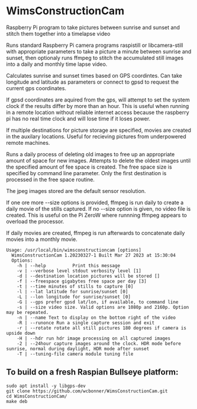 # WimsConstructionCam
Raspberry Pi program to take pictures between sunrise and sunset and stitch them together into a timelapse video

Runs standard Raspberry Pi camera programs raspistill or libcamera-still with appropriate parameters to take a picture a minute between sunrise and sunset, then optionaly runs ffmpeg to stitch the accumulated still images into a daily and monthly time lapse video.

Calculates sunrise and sunset times based on GPS coordintes. Can take longitude and latitude as parameters or connect to gpsd to request the current gps coordinates. 

If gpsd coordinates are aquired from the gps, will attempt to set the system clock if the results differ by more than an hour. This is useful when running in a remote location without reliable internet access because the raspberry pi has no real time clock and will lose time if it loses power.

If multiple destinations for picture storage are specified, movies are created in the auxilary locations. Useful for recieving pictures from underpowered remote machines.

Runs a daily process of deleting old images to free up an appropriate amount of space for new images. Attempts to delete the oldest images until the specified amount of fee space is created. The free space size is specified by command line parameter. Only the first destination is processed in the free space routine.

The jpeg images stored are the default sensor resolution. 

If one ore more --size options is provided, ffmpeg is run daily to create a daily movie of the stills captured. If no --size option is given, no video file is created. This is useful on the Pi ZeroW where runnning ffmpeg appears to overload the processor.

If daily movies are created, ffmpeg is run afterwards to concatenate daily movies into a monthly movie. 

```
Usage: /usr/local/bin/wimsconstructioncam [options]
  WimsConstructionCam 1.20230327-1 Built Mar 27 2023 at 15:30:04
  Options:
    -h | --help          Print this message
    -v | --verbose level stdout verbosity level [1]
    -d | --destination location pictures will be stored []
    -f | --freespace gigabytes free space per day [3]
    -t | --time minutes of stills to capture [0]
    -l | --lat latitude for sunrise/sunset [0]
    -L | --lon longitude for sunrise/sunset [0]
    -G | --gps prefer gpsd lat/lon, if available, to command line
    -s | --size video size. Valid options are 1080p and 2160p. Option may be repeated.
    -n | --name Text to display on the bottom right of the video
    -R | --runonce Run a single capture session and exit
    -r | --rotate rotate all still pictures 180 degrees if camera is upside down
    -H | --hdr run hdr image processing on all captured images
    -2 | --24hour capture images around the clock. HDR mode before sunrise, normal during daylight, HDR mode after sunset
    -T | --tuning-file camera module tuning file
```

## To build on a fresh Raspian Bullseye platform:
```
sudo apt install -y libgps-dev
git clone https://github.com/wcbonner/WimsConstructionCam.git
cd WimsConstructionCam/
make deb
```
